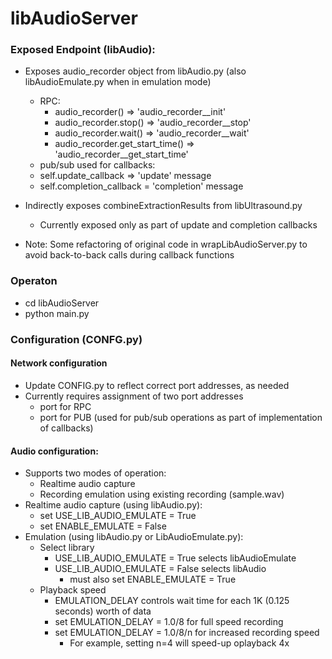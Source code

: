# libAudioServer

### Exposed Endpoint (libAudio):

- Exposes audio_recorder object from libAudio.py (also libAudioEmulate.py when in emulation mode)
  - RPC:  
    - audio_recorder() => 'audio_recorder__init'
    - audio_recorder.stop() => 'audio_recorder__stop'
    - audio_recorder.wait() => 'audio_recorder__wait'
    - audio_recorder.get_start_time() => 'audio_recorder__get_start_time'
  - pub/sub used for callbacks:
   - self.update_callback => 'update' message
   - self.completion_callback = 'completion' message
- Indirectly exposes combineExtractionResults from libUltrasound.py
  - Currently exposed only as part of update and completion callbacks

- Note: Some refactoring of original code in wrapLibAudioServer.py to avoid back-to-back calls during callback functions


### Operaton
- cd libAudioServer
- python main.py


### Configuration (CONFG.py)

#### Network configuration
- Update CONFIG.py to reflect correct port addresses, as needed
- Currently requires assignment of two port addresses
  - port for RPC
  - port for PUB (used for pub/sub operations as part of implementation of callbacks)

#### Audio configuration:
- Supports two modes of operation:
  - Realtime audio capture
  - Recording emulation using existing recording (sample.wav)
- Realtime audio capture (using libAudio.py):
  - set USE_LIB_AUDIO_EMULATE = True
  - set ENABLE_EMULATE = False
- Emulation (using libAudio.py or LibAudioEmulate.py):
  - Select library
    - USE_LIB_AUDIO_EMULATE = True selects libAudioEmulate
    - USE_LIB_AUDIO_EMULATE = False selects libAudio
      - must also set ENABLE_EMULATE = True
  - Playback speed
     - EMULATION_DELAY controls wait time for each 1K (0.125 seconds) worth of data
     - set EMULATION_DELAY = 1.0/8 for full speed recording
     - set EMULATION_DELAY = 1.0/8/n for increased recording speed
       - For example, setting n=4 will speed-up oplayback 4x
     